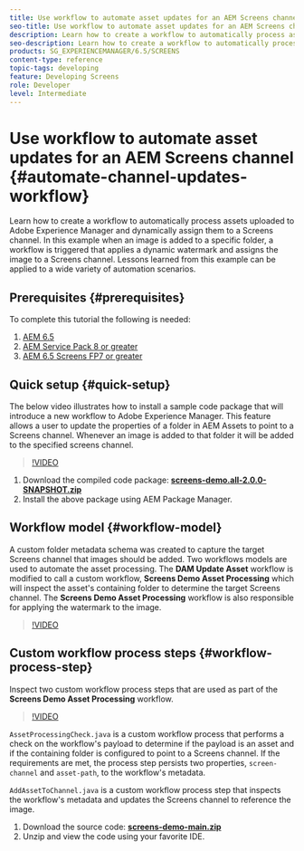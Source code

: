 ```yaml
---
title: Use workflow to automate asset updates for an AEM Screens channel
seo-title: Use workflow to automate asset updates for an AEM Screens channel
description: Learn how to create a workflow to automatically process assets uploaded to Adobe Experience Manager and dynamically assign them to a Screens channel. In this example when an image is added to a specific folder, a workflow is triggered that applies a dynamic watermark and assigns the image to a Screens channel. Lessons learned from this example can be applied to a wide variety of automation scenarios.
seo-description: Learn how to create a workflow to automatically process assets uploaded to Adobe Experience Manager and dynamically assign them to a Screens channel. In this example when an image is added to a specific folder, a workflow is triggered that applies a dynamic watermark and assigns the image to a Screens channel. Lessons learned from this example can be applied to a wide variety of automation scenarios.
products: SG_EXPERIENCEMANAGER/6.5/SCREENS
content-type: reference
topic-tags: developing
feature: Developing Screens
role: Developer
level: Intermediate
---
```


# Use workflow to automate asset updates for an AEM Screens channel {#automate-channel-updates-workflow}

Learn how to create a workflow to automatically process assets uploaded to Adobe Experience Manager and dynamically assign them to a Screens channel. In this example when an image is added to a specific folder, a workflow is triggered that applies a dynamic watermark and assigns the image to a Screens channel. Lessons learned from this example can be applied to a wide variety of automation scenarios.

## Prerequisites {#prerequisites}

To complete this tutorial the following is needed:

1. [AEM 6.5](https://experienceleague.adobe.com/docs/experience-manager-65.html)
1. [AEM Service Pack 8 or greater](https://experienceleague.adobe.com/docs/experience-manager-65/release-notes/service-pack/sp-release-notes.html)
1. [AEM 6.5 Screens FP7 or greater](https://experienceleague.adobe.com/docs/experience-manager-screens/user-guide/release-notes/release-notes-fp-202103.html)

## Quick setup {#quick-setup}

The below video illustrates how to install a sample code package that will introduce a new workflow to Adobe Experience Manager. This feature allows a user to update the properties of a folder in AEM Assets to point to a Screens channel. Whenever an image is added to that folder it will be added to the specified screens channel.

>[!VIDEO](https://video.tv.adobe.com/v/333174/?quality=12&learn=on)

1. Download the compiled code package: **[screens-demo.all-2.0.0-SNAPSHOT.zip](./assets/screens-demo.all-2.0.0-SNAPSHOT.zip)**
1. Install the above package using AEM Package Manager.

## Workflow model {#workflow-model}

A custom folder metadata schema was created to capture the target Screens channel that images should be added. Two workflows models are used to automate the asset processing. The **DAM Update Asset** workflow is modified to call a custom workflow, **Screens Demo Asset Processing** which will inspect the asset's containing folder to determine the target Screens channel. The **Screens Demo Asset Processing** workflow is also responsible for applying the watermark to the image.

>[!VIDEO](https://video.tv.adobe.com/v/333175/?quality=12&learn=on)

## Custom workflow process steps {#workflow-process-step}

Inspect two custom workflow process steps that are used as part of the **Screens Demo Asset Processing** workflow.

>[!VIDEO](https://video.tv.adobe.com/v/333179/?quality=12&learn=on)

`AssetProcessingCheck.java` is a custom workflow process that performs a check on the workflow's payload to determine if the payload is an asset and if the containing folder is configured to point to a Screens channel. If the requirements are met, the process step persists two properties, `screen-channel` and `asset-path`, to the workflow's metadata.

`AddAssetToChannel.java` is a custom workflow process step that inspects the workflow's metadata and updates the Screens channel to reference the image.

1. Download the source code: **[screens-demo-main.zip](./assets/screens-demo-main.zip)**
1. Unzip and view the code using your favorite IDE.
